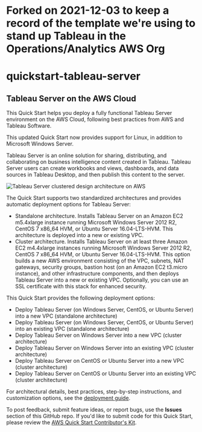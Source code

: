 # Forked on 2021-12-03 to keep a record of the template we're using to stand up Tableau in the Operations/Analytics AWS Org

# quickstart-tableau-server
## Tableau Server on the AWS Cloud

This Quick Start helps you deploy a fully functional Tableau Server environment on the AWS Cloud, following best practices from AWS and Tableau Software. 

This updated Quick Start now provides support for Linux, in addition to Microsoft Windows Server.

Tableau Server is an online solution for sharing, distributing, and collaborating on business intelligence content created in Tableau. Tableau Server users can create workbooks and views, dashboards, and data sources in Tableau Desktop, and then publish this content to the server.

![Tableau Server clustered design architecture on AWS](https://d3ulk6ur3a3ha.cloudfront.net/partner-network/QuickStart/datasheets/tableau-server-architecture-on-aws-clustered.png)

The Quick Start supports two standardized architectures and provides automatic deployment options for Tableau Server:
- Standalone architecture. Installs Tableau Server on an Amazon EC2 m5.4xlarge instance running Microsoft Windows Server 2012 R2, CentOS 7 x86_64 HVM, or Ubuntu Server 16.04-LTS-HVM. This architecture is deployed into a new or existing VPC.
- Cluster architecture. Installs Tableau Server on at least three Amazon EC2 m4.4xlarge instances running Microsoft Windows Server 2012 R2, CentOS 7 x86_64 HVM, or Ubuntu Server 16.04-LTS-HVM. This option builds a new AWS environment consisting of the VPC, subnets, NAT gateways, security groups, bastion host (on an Amazon EC2 t3.micro instance), and other infrastructure components, and then deploys Tableau Server into a new or existing VPC. Optionally, you can use an SSL certificate with this stack for enhanced security. 

This Quick Start provides the following deployment options: 
- Deploy Tableau Server (on Windows Server, CentOS, or Ubuntu Server) into a new VPC (standalone architecture) 
- Deploy Tableau Server (on Windows Server, CentOS, or Ubuntu Server) into an existing VPC (standalone architecture) 
- Deploy Tableau Server on Windows Server into a new VPC (cluster architecture) 
- Deploy Tableau Server on Windows Server into an existing VPC (cluster architecture) 
- Deploy Tableau Server on CentOS or Ubuntu Server into a new VPC (cluster architecture) 
- Deploy Tableau Server on CentOS or Ubuntu Server into an existing VPC (cluster architecture)

For architectural details, best practices, step-by-step instructions, and customization options, see the 
[deployment guide](https://fwd.aws/3yAWN).

To post feedback, submit feature ideas, or report bugs, use the **Issues** section of this GitHub repo.
If you'd like to submit code for this Quick Start, please review the [AWS Quick Start Contributor's Kit](https://aws-quickstart.github.io/).

